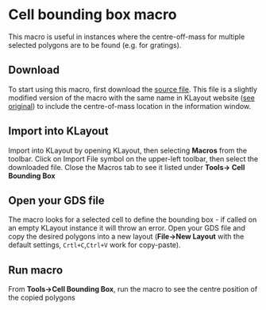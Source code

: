 # Cell bounding box macro

This macro is useful in instances where the centre-off-mass for multiple selected polygons are to be found (e.g. for gratings).

## Download
To start using this macro, first download the [source file](../references/cell_bbox.lym). This file is a slightly modified version of the macro with the same name in KLayout website ([see original](https://www.klayout.org/svn-public/klayout-resources/trunk/scripts/cell_bbox.lym)) to include the centre-of-mass location in the information window.

## Import into KLayout

Import into KLayout by opening KLayout, then selecting **Macros** from the toolbar. Click on Import File symbol on the upper-left toolbar, then select the downloaded file. Close the Macros tab to see it listed under **Tools-> Cell Bounding Box**

## Open your GDS file 

The macro looks for a selected cell to define the bounding box - if called on an empty KLayout instance it will throw an error. Open your GDS file and copy the desired polygons into a new layout (**File->New Layout** with the default settings, ```Crtl+C```,```Ctrl+V``` work for copy-paste).

## Run macro

From **Tools->Cell Bounding Box**, run the macro to see the centre position of the copied polygons

